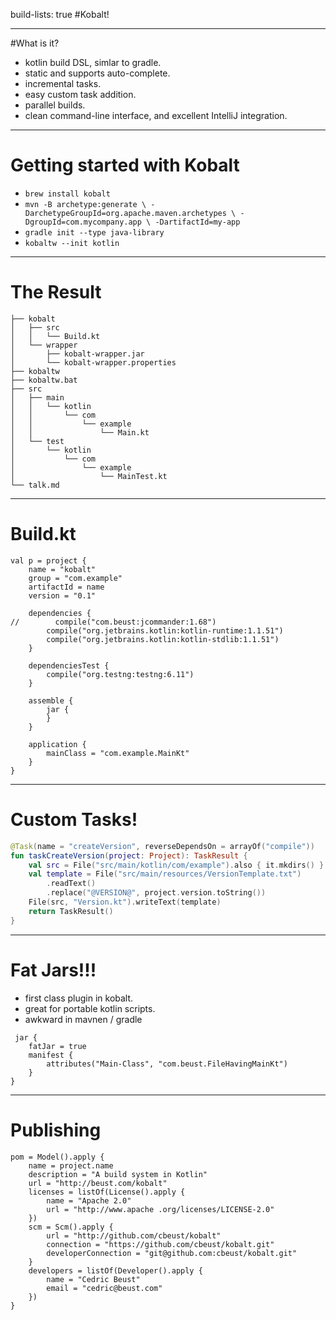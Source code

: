 build-lists: true
#Kobalt!

---

#What is it?

- kotlin build DSL, simlar to gradle.
- static and supports auto-complete.
- incremental tasks.
- easy custom task addition.
- parallel builds.
- clean command-line interface, and excellent IntelliJ integration.

---

# Getting started with Kobalt

- `brew install kobalt`
- `mvn -B archetype:generate \
      -DarchetypeGroupId=org.apache.maven.archetypes \
      -DgroupId=com.mycompany.app \
      -DartifactId=my-app`
- `gradle init --type java-library`
- `kobaltw --init kotlin`

---

# The Result

```
├── kobalt
│   ├── src
│   │   └── Build.kt
│   └── wrapper
│       ├── kobalt-wrapper.jar
│       └── kobalt-wrapper.properties
├── kobaltw
├── kobaltw.bat
├── src
│   ├── main
│   │   └── kotlin
│   │       └── com
│   │           └── example
│   │               └── Main.kt
│   └── test
│       └── kotlin
│           └── com
│               └── example
│                   └── MainTest.kt
└── talk.md
```

---

# Build.kt

```
val p = project {
    name = "kobalt"
    group = "com.example"
    artifactId = name
    version = "0.1"

    dependencies {
//        compile("com.beust:jcommander:1.68")
        compile("org.jetbrains.kotlin:kotlin-runtime:1.1.51")
        compile("org.jetbrains.kotlin:kotlin-stdlib:1.1.51")
    }

    dependenciesTest {
        compile("org.testng:testng:6.11")
    }

    assemble {
        jar {
        }
    }

    application {
        mainClass = "com.example.MainKt"
    }
}
```

---

# Custom Tasks!

```kotlin
@Task(name = "createVersion", reverseDependsOn = arrayOf("compile"))
fun taskCreateVersion(project: Project): TaskResult {
    val src = File("src/main/kotlin/com/example").also { it.mkdirs() }
    val template = File("src/main/resources/VersionTemplate.txt")
        .readText()
        .replace("@VERSION@", project.version.toString())
    File(src, "Version.kt").writeText(template)
    return TaskResult()
}
```

---

# Fat Jars!!!

- first class plugin in kobalt.
- great for portable kotlin scripts.
- awkward in mavnen / gradle

```
 jar {
    fatJar = true
    manifest {
        attributes("Main-Class", "com.beust.FileHavingMainKt")
    }
}
```

---

# Publishing

```
pom = Model().apply {
    name = project.name
    description = "A build system in Kotlin"
    url = "http://beust.com/kobalt"
    licenses = listOf(License().apply {
        name = "Apache 2.0"
        url = "http://www.apache .org/licenses/LICENSE-2.0"
    })
    scm = Scm().apply {
        url = "http://github.com/cbeust/kobalt"
        connection = "https://github.com/cbeust/kobalt.git"
        developerConnection = "git@github.com:cbeust/kobalt.git"
    }
    developers = listOf(Developer().apply {
        name = "Cedric Beust"
        email = "cedric@beust.com"
    })
}
```

